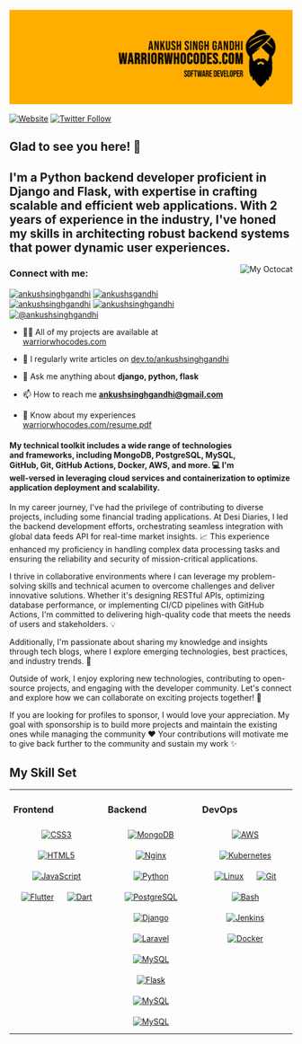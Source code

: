<p align="center"><a href="https://warriorwhocodes.com">
    <img src="https://raw.githubusercontent.com/ankushsinghgandhi/ankushsinghgandhi/master/images/WWC.jpg" />
  </a>

[![Website](https://img.shields.io/website?label=warriorwhocodes.com&style=for-the-badge&url=https%3A%2F%2Fcodestackr.com)](https://warriorwhocodes.com)
[![Twitter Follow](https://img.shields.io/twitter/follow/ankushsgandhi?color=1DA1F2&logo=twitter&style=for-the-badge)](https://twitter.com/intent/follow?original_referer=https%3A%2F%2Fgithub.com%2FcodeSTACKr&screen_name=ankushsgandhi)

## Glad to see you here! 👋
    

## I'm a Python backend developer proficient in Django and Flask, with expertise in crafting scalable and efficient web applications. With 2 years of experience in the industry, I've honed my skills in architecting robust backend systems that power dynamic user experiences.
    
<img align="right" height="350" alt="My Octocat" src="https://user-images.githubusercontent.com/55637484/138565818-67728dce-a634-41e5-bf1f-1f1f7fa28b07.png" />

<h3 align="left">Connect with me:</h3>
<p align="left">
<a href="https://dev.to/ankushsinghgandhi" target="blank"><img align="center" src="https://raw.githubusercontent.com/rahuldkjain/github-profile-readme-generator/master/src/images/icons/Social/devto.svg" alt="ankushsinghgandhi" height="30" width="40" /></a>
<a href="https://twitter.com/ankushsgandhi" target="blank"><img align="center" src="https://raw.githubusercontent.com/rahuldkjain/github-profile-readme-generator/master/src/images/icons/Social/twitter.svg" alt="ankushsgandhi" height="30" width="40" /></a>
<a href="https://linkedin.com/in/ankushsinghgandhi" target="blank"><img align="center" src="https://raw.githubusercontent.com/rahuldkjain/github-profile-readme-generator/master/src/images/icons/Social/linked-in-alt.svg" alt="ankushsinghgandhi" height="30" width="40" /></a>
<a href="https://instagram.com/ankushsinghgandhi" target="blank"><img align="center" src="https://raw.githubusercontent.com/rahuldkjain/github-profile-readme-generator/master/src/images/icons/Social/instagram.svg" alt="ankushsinghgandhi" height="30" width="40" /></a>
<a href="https://medium.com/@ankushsinghgandhi" target="blank"><img align="center" src="https://raw.githubusercontent.com/rahuldkjain/github-profile-readme-generator/master/src/images/icons/Social/medium.svg" alt="@ankushsinghgandhi" height="30" width="40" /></a>
</p>

- 👨‍💻 All of my projects are available at [warriorwhocodes.com](warriorwhocodes.com)

- 📝 I regularly write articles on [dev.to/ankushsinghgandhi](dev.to/ankushsinghgandhi)

- 💬 Ask me anything about **django, python, flask**

- 📫 How to reach me **ankushsinghgandhi@gmail.com**

- 📄 Know about my experiences [warriorwhocodes.com/resume.pdf](warriorwhocodes.com/resume.pdf)

#### My technical toolkit includes a wide range of technologies and frameworks, including MongoDB, PostgreSQL, MySQL, GitHub, Git, GitHub Actions, Docker, AWS, and more. 💻 I'm well-versed in leveraging cloud services and containerization to optimize application deployment and scalability.

In my career journey, I've had the privilege of contributing to diverse projects, including some financial trading applications. At Desi Diaries, I led the backend development efforts, orchestrating seamless integration with global data feeds API for real-time market insights. 📈 This experience enhanced my proficiency in handling complex data processing tasks and ensuring the reliability and security of mission-critical applications.

I thrive in collaborative environments where I can leverage my problem-solving skills and technical acumen to overcome challenges and deliver innovative solutions. Whether it's designing RESTful APIs, optimizing database performance, or implementing CI/CD pipelines with GitHub Actions, I'm committed to delivering high-quality code that meets the needs of users and stakeholders. 💡

Additionally, I'm passionate about sharing my knowledge and insights through tech blogs, where I explore emerging technologies, best practices, and industry trends. 📝

Outside of work, I enjoy exploring new technologies, contributing to open-source projects, and engaging with the developer community. Let's connect and explore how we can collaborate on exciting projects together! 🚀

If you are looking for profiles to sponsor, I would love your appreciation. My goal with sponsorship is to build more projects and maintain the existing ones while managing the community ❤️ Your contributions will motivate me to give back further to the community and sustain my work ✨
    
## My Skill Set  
<table><tr><td valign="top" width="33%">


### Frontend  
<div align="center">  
<a href="https://www.w3schools.com/css/" target="_blank"><img style="margin: 10px" src="https://profilinator.rishav.dev/skills-assets/css3-original-wordmark.svg" alt="CSS3" height="50" /></a>  
<a href="https://en.wikipedia.org/wiki/HTML5" target="_blank"><img style="margin: 10px" src="https://profilinator.rishav.dev/skills-assets/html5-original-wordmark.svg" alt="HTML5" height="50" /></a>  
<a href="https://www.javascript.com/" target="_blank"><img style="margin: 10px" src="https://profilinator.rishav.dev/skills-assets/javascript-original.svg" alt="JavaScript" height="50" /></a>  
<a href="https://flutter.dev/" target="_blank"><img style="margin: 10px" src="https://profilinator.rishav.dev/skills-assets/flutterio-icon.svg" alt="Flutter" height="50" /></a>  
<a href="https://dart.dev/" target="_blank"><img style="margin: 10px" src="https://profilinator.rishav.dev/skills-assets/dartlang-icon.svg" alt="Dart" height="50" /></a>  

</div>

</td><td valign="top" width="33%">



### Backend  
<div align="center">  
<a href="https://www.mongodb.com/" target="_blank"><img style="margin: 10px" src="https://profilinator.rishav.dev/skills-assets/mongodb-original-wordmark.svg" alt="MongoDB" height="50" /></a>  
<a href="https://www.nginx.com/" target="_blank"><img style="margin: 10px" src="https://profilinator.rishav.dev/skills-assets/nginx-original.svg" alt="Nginx" height="50" /></a>  
<a href="https://www.python.org/" target="_blank"><img style="margin: 10px" src="https://profilinator.rishav.dev/skills-assets/python-original.svg" alt="Python" height="50" /></a>  
<a href="https://www.postgresql.org/" target="_blank"><img style="margin: 10px" src="https://profilinator.rishav.dev/skills-assets/postgresql-original-wordmark.svg" alt="PostgreSQL" height="50" /></a>  
<a href="https://www.djangoproject.com/" target="_blank"><img style="margin: 10px" src="https://profilinator.rishav.dev/skills-assets/django-original.svg" alt="Django" height="50" /></a>  
<a href="https://laravel.com/" target="_blank"><img style="margin: 10px" src="https://profilinator.rishav.dev/skills-assets/laravel-plain-wordmark.svg" alt="Laravel" height="50" /></a>  
<a href="https://www.mysql.com/" target="_blank"><img style="margin: 10px" src="https://profilinator.rishav.dev/skills-assets/mysql-original-wordmark.svg" alt="MySQL" height="50" /></a>  
<a href="https://flask.palletsprojects.com/" target="_blank"><img style="margin: 10px" src="https://profilinator.rishav.dev/skills-assets/flask.png" alt="Flask" height="50" /></a>  
<a href="https://www.mysql.com/" target="_blank"><img style="margin: 10px" src="https://raw.githubusercontent.com/detain/svg-logos/780f25886640cef088af994181646db2f6b1a3f8/svg/selenium-logo.svg" alt="MySQL" height="40" /></a> 
<a href="https://www.mysql.com/" target="_blank"><img style="margin: 10px" src="https://www.vectorlogo.zone/logos/getpostman/getpostman-icon.svg" alt="MySQL" height="40" /></a>  
</div>

</td><td valign="top" width="33%">



### DevOps  
<div align="center">  
<a href="https://aws.amazon.com/" target="_blank"><img style="margin: 10px" src="https://profilinator.rishav.dev/skills-assets/amazonwebservices-original-wordmark.svg" alt="AWS" height="50" /></a>  
<a href="https://kubernetes.io/" target="_blank"><img style="margin: 10px" src="https://profilinator.rishav.dev/skills-assets/kubernetes-icon.svg" alt="Kubernetes" height="50" /></a>  
<a href="https://www.linux.org/" target="_blank"><img style="margin: 10px" src="https://profilinator.rishav.dev/skills-assets/linux-original.svg" alt="Linux" height="50" /></a>  
<a href="https://github.com/" target="_blank"><img style="margin: 10px" src="https://profilinator.rishav.dev/skills-assets/git-scm-icon.svg" alt="Git" height="50" /></a>  
<a href="https://www.gnu.org/software/bash/" target="_blank"><img style="margin: 10px" src="https://profilinator.rishav.dev/skills-assets/gnu_bash-icon.svg" alt="Bash" height="50" /></a>  
<a href="https://www.jenkins.io/" target="_blank"><img style="margin: 10px" src="https://profilinator.rishav.dev/skills-assets/jenkins-icon.svg" alt="Jenkins" height="50" /></a>  
<a href="https://www.docker.com/" target="_blank"><img style="margin: 10px" src="https://profilinator.rishav.dev/skills-assets/docker-original-wordmark.svg" alt="Docker" height="50" /></a>  
</div>

</td></tr></table>  

<br/>  

    
